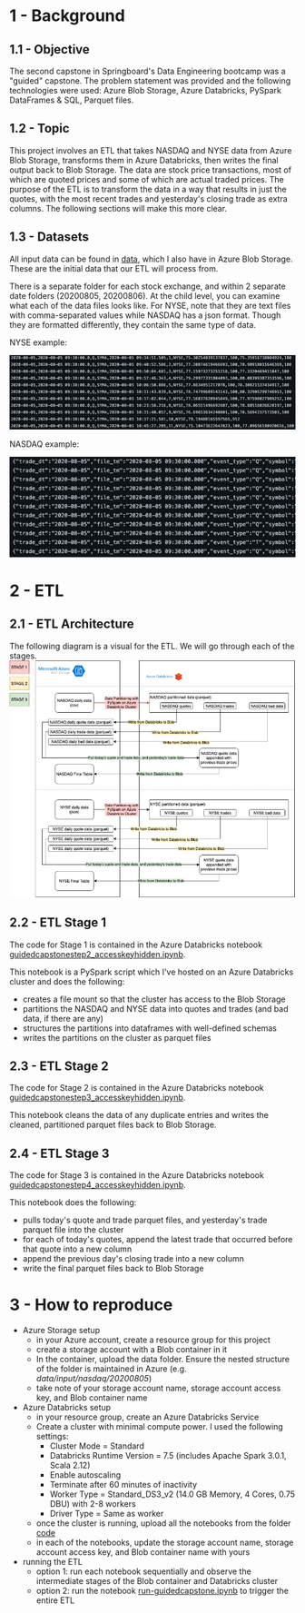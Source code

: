 # 1 - Background

## 1.1 - Objective
The second capstone in Springboard's Data Engineering bootcamp was a "guided" capstone. The problem statement was provided and the following technologies were used: Azure Blob Storage, Azure Databricks, PySpark DataFrames & SQL, Parquet files.

## 1.2 - Topic
This project involves an ETL that takes NASDAQ and NYSE data from Azure Blob Storage, transforms them in Azure Databricks, then writes the final output back to Blob Storage. The data are stock price transactions, most of which are quoted prices and some of which are actual traded prices. The purpose of the ETL is to transform the data in a way that results in just the quotes, with the most recent trades and yesterday's closing trade as extra columns. The following sections will make this more clear.

## 1.3 - Datasets
All input data can be found in [data](data), which I also have in Azure Blob Storage. These are the initial data that our ETL will process from.

There is a separate folder for each stock exchange, and within 2 separate date folders (20200805, 20200806). At the child level, you can examine what each of the data files looks like. For NYSE, note that they are text files with comma-separated values while NASDAQ has a json format. Though they are formatted differently, they contain the same type of data.

NYSE example:

![image did not render](images/nyse-input-file-example.png "nyse-input-file-example.png")

NASDAQ example:

![image did not render](images/nasdaq-input-file-example.png "nasdaq-input-file-example.png")

# 2 - ETL

## 2.1 - ETL Architecture
The following diagram is a visual for the ETL. We will go through each of the stages.
![image did not render](images/data-flow-diagram.png "data-flow-diagram.png")

## 2.2 - ETL Stage 1
The code for Stage 1 is contained in the Azure Databricks notebook [guidedcapstonestep2_accesskeyhidden.ipynb](code/guidedcapstonestep2_accesskeyhidden.ipynb).

This notebook is a PySpark script which I've hosted on an Azure Databricks cluster and does the following:
* creates a file mount so that the cluster has access to the Blob Storage
* partitions the NASDAQ and NYSE data into quotes and trades (and bad data, if there are any)
* structures the partitions into dataframes with well-defined schemas
* writes the partitions on the cluster as parquet files

## 2.3 - ETL Stage 2
The code for Stage 2 is contained in the Azure Databricks notebook [guidedcapstonestep3_accesskeyhidden.ipynb](code/guidedcapstonestep3_accessKeyHidden.ipynb).

This notebook cleans the data of any duplicate entries and writes the cleaned, partitioned parquet files back to Blob Storage.

## 2.4 - ETL Stage 3
The code for Stage 3 is contained in the Azure Databricks notebook [guidedcapstonestep4_accesskeyhidden.ipynb](code/guidedcapstonestep4_accesskeyhidden.ipynb).

This notebook does the following:
* pulls today's quote and trade parquet files, and yesterday's trade parquet file into the cluster
* for each of today's quotes, append the latest trade that occurred before that quote into a new column
* append the previous day's closing trade into a new column
* write the final parquet files back to Blob Storage

# 3 - How to reproduce
* Azure Storage setup
  * in your Azure account, create a resource group for this project
  * create a storage account with a Blob container in it
  * In the container, upload the data folder. Ensure the nested structure of the folder is maintained in Azure (e.g. <em>data/input/nasdaq/20200805</em>)
  * take note of your storage account name, storage account access key, and Blob container name
* Azure Databricks setup
  * in your resource group, create an Azure Databricks Service
  * Create a cluster with minimal compute power. I used the following settings:
    * Cluster Mode = Standard
    * Databricks Runtime Version = 7.5 (includes Apache Spark 3.0.1, Scala 2.12)
    * Enable autoscaling
    * Terminate after 60 minutes of inactivity
    * Worker Type = Standard_DS3_v2 (14.0 GB Memory, 4 Cores, 0.75 DBU) with 2-8 workers
    * Driver Type = Same as worker
  * once the cluster is running, upload all the notebooks from the folder [code](code)
  * in each of the notebooks, update the storage account name, storage account access key, and Blob container name with yours
* running the ETL
  * option 1: run each notebook sequentially and observe the intermediate stages of the Blob container and Databricks cluster
  * option 2: run the notebook [run-guidedcapstone.ipynb](code/run-guidedcapstone.ipynb) to trigger the entire ETL
